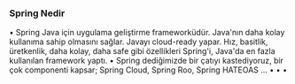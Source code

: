 ### Spring Nedir
• Spring Java için uygulama geliştirme frameworküdür. Java'nın daha kolay kullanıma sahip olmasını sağlar. Javayı cloud-ready yapar. Hız, basitlik, üretkenlik, daha kolay, daha safe gibi özellikleri Spring'i, Java'da en fazla kullanılan framework yaptı. 
• Spring dediğimizde bir çatıyı kastediyoruz, bir çok componenti kapsar; Spring Cloud, Spring Roo, Spring HATEOAS ...
• 
• 
• 
